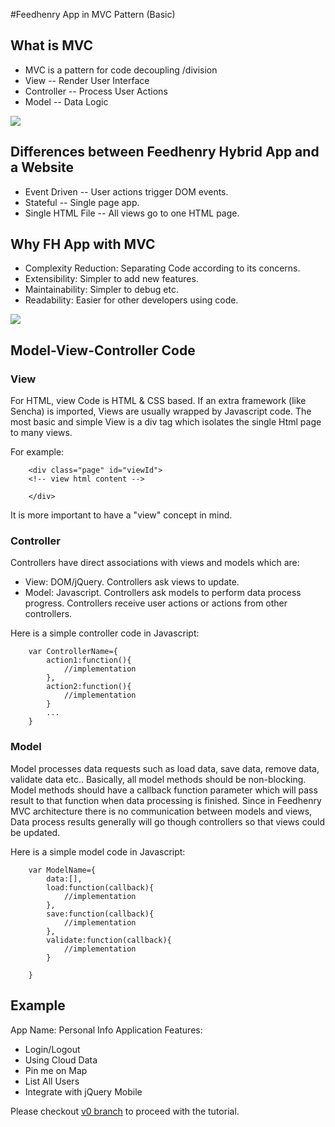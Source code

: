 #Feedhenry App in MVC Pattern (Basic)

## What is MVC
* MVC is a pattern for code decoupling /division
* View -- Render User Interface 
* Controller -- Process User Actions
* Model -- Data Logic

<img src="https://github.com/feedhenry/fh-mvc-simple/raw/master/docs/MVCMODEL.png"/>

## Differences between Feedhenry Hybrid App and a Website
* Event Driven -- User actions trigger DOM events.
* Stateful -- Single page app.
* Single HTML File -- All views go to one HTML page.

## Why FH App with MVC
* Complexity Reduction: Separating Code according to its concerns.
* Extensibility: Simpler to add new features.
* Maintainability: Simpler to debug etc.
* Readability: Easier for other developers using code.

<img src="https://github.com/feedhenry/fh-mvc-simple/raw/master/docs/FHMVCMODEL.png"/>

## Model-View-Controller Code

### View
For HTML, view Code is HTML & CSS based. If an extra framework (like Sencha) is imported, Views are usually wrapped by Javascript code.
The most basic and simple View is a div tag which isolates the single Html page to many views.

For example:

		<div class="page" id="viewId">
		<!-- view html content -->
		
		</div> 

It is more important to have a "view" concept in mind. 


### Controller
Controllers have direct associations with views and models which are:

* View: DOM/jQuery. Controllers ask views to update.
* Model: Javascript. Controllers ask models to perform data process progress.
Controllers receive user actions or actions from other controllers.

Here is a simple controller code in Javascript:

		var ControllerName={
			action1:function(){
				//implementation
			},
			action2:function(){
				//implementation
			}
			...
		}


### Model
Model processes data requests such as load data, save data, remove data, validate data etc..
Basically, all model methods should be non-blocking. Model methods should have a callback function parameter which will pass result to that function when data processing is finished.
Since in Feedhenry MVC architecture there is no communication between models and views, Data process results generally will go though controllers so that views could be updated.  

Here is a simple model code in Javascript:

		var ModelName={
			data:[],
			load:function(callback){
				//implementation
			},
			save:function(callback){
				//implementation
			},
			validate:function(callback){
				//implementation
			}
		
		} 

## Example
App Name: Personal Info Application
Features:

* Login/Logout
* Using Cloud Data
* Pin me on Map
* List All Users
* Integrate with jQuery Mobile

Please checkout <a href="https://github.com/feedhenry/fh-mvc-simple/tree/v0">v0 branch</a> to proceed with the tutorial.


